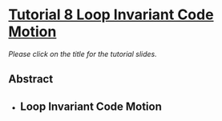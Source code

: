 # [Tutorial 8 Loop Invariant Code Motion](https://www.overleaf.com/read/rdnjtdsgmsyh)

*Please click on the title for the tutorial slides.*

## Abstract

- **Loop Invariant Code Motion**
  - 
